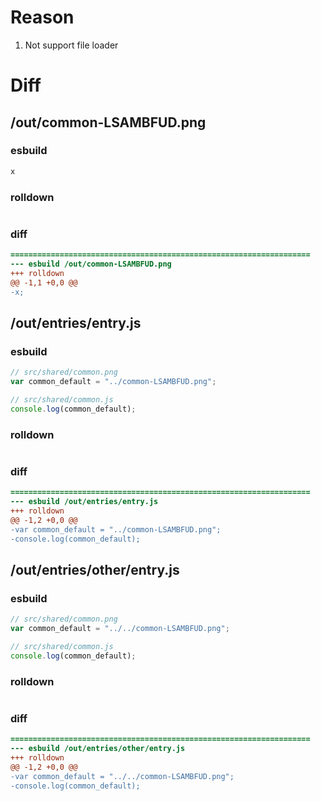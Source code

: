 # Reason
1. Not support file loader
# Diff
## /out/common-LSAMBFUD.png
### esbuild
```js
x
```
### rolldown
```js

```
### diff
```diff
===================================================================
--- esbuild	/out/common-LSAMBFUD.png
+++ rolldown	
@@ -1,1 +0,0 @@
-x;

```
## /out/entries/entry.js
### esbuild
```js
// src/shared/common.png
var common_default = "../common-LSAMBFUD.png";

// src/shared/common.js
console.log(common_default);
```
### rolldown
```js

```
### diff
```diff
===================================================================
--- esbuild	/out/entries/entry.js
+++ rolldown	
@@ -1,2 +0,0 @@
-var common_default = "../common-LSAMBFUD.png";
-console.log(common_default);

```
## /out/entries/other/entry.js
### esbuild
```js
// src/shared/common.png
var common_default = "../../common-LSAMBFUD.png";

// src/shared/common.js
console.log(common_default);
```
### rolldown
```js

```
### diff
```diff
===================================================================
--- esbuild	/out/entries/other/entry.js
+++ rolldown	
@@ -1,2 +0,0 @@
-var common_default = "../../common-LSAMBFUD.png";
-console.log(common_default);

```